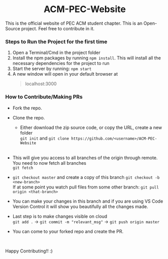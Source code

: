 <h1 align='center'>ACM-PEC-Website</h1>
This is the official website of PEC ACM student chapter. This is an Open-Source project. Feel free to contribute in it.

<br/>

### Steps to Run the Project for the first time

1. Open a Terminal/Cmd in the project folder
2. Install the npm packages by running `npm install`. This will install all the necessary dependencies for the project to run
3. Start the server by running: `npm start`
4. A new window will open in your default browser at 
    > localhost:3000
  
### How to Contribute/Making PRs
- Fork the repo. 
- Clone the repo.     
    - Either download the zip source code, or copy the URL, create a new folder     
  ```git init``` and ```git clone https://github.com/<username>/ACM-PEC-Website```
  <br/> 
- This will give you access to all branches of the origin through remote. You need to now fetch all branches    
```git fetch```    

- ```git checkout master``` and create a copy of this branch ```git checkout -b <new-branch>```    
If at some point you watch pull files from some other branch: ```git pull origin <that-branch>```

- You can make your changes in this branch and if you are using VS Code Version Control it will show you beautifully all the changes made.

- Last step is to make changes visible on cloud    
```git add .``` -> ```git commit -m "relevant_msg"``` -> ```git push origin master```    

- You can come to your forked repo and create the PR.    
<br/>

Happy Contributing!! :)  
<br/>

